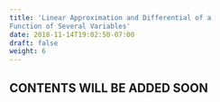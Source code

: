 ```yaml
---
title: 'Linear Approximation and Differential of a
Function of Several Variables'
date: 2018-11-14T19:02:50-07:00
draft: false
weight: 6
---
```

## CONTENTS WILL BE ADDED SOON

